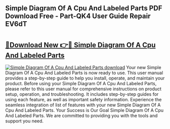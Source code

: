## Simple Diagram Of A Cpu And Labeled Parts PDF Download Free - Part-QK4 User Guide Repair EV6dT

# <h2><a href="http://dfqz9sq.blite.top/?on=Simple+Diagram+Of+A+Cpu+And+Labeled+Parts">🔗Download New 👉🔴 Simple Diagram Of A Cpu And Labeled Parts</a></h2>

[![Simple Diagram Of A Cpu And Labeled Parts download](https://i.imgur.com/lujVjoI.png)](http://dfqz9sq.blite.top/?on=Simple+Diagram+Of+A+Cpu+And+Labeled+Parts)
Your new Simple Diagram Of A Cpu And Labeled Parts is now ready to use. This user manual provides a step-by-step guide to help you install, operate, and maintain your product. Before using your Simple Diagram Of A Cpu And Labeled Parts, please refer to this user manual for comprehensive instructions on product setup, operation, and troubleshooting. It includes step-by-step guides for using each feature, as well as important safety information. Experience the seamless integration of list of features with your new Simple Diagram Of A Cpu And Labeled Parts. Your Success is Our Goal Simple Diagram Of A Cpu And Labeled Parts. We are committed to providing you with the tools and support you need.
